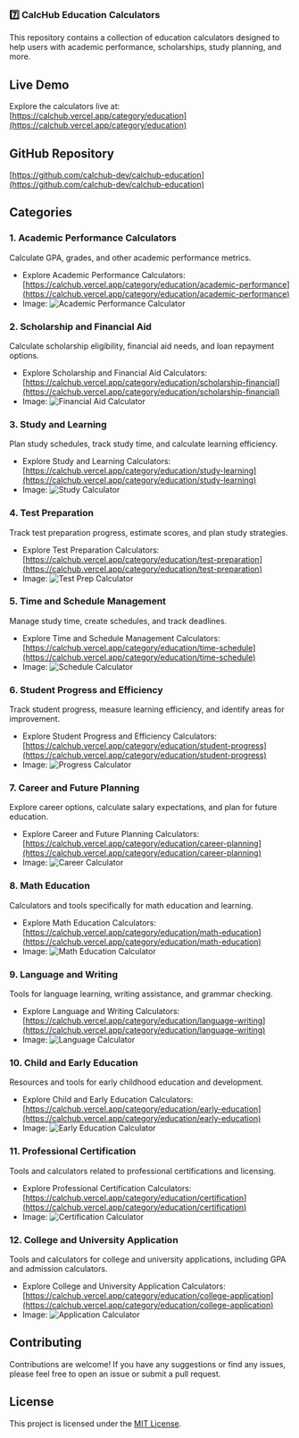 ### **7️⃣ CalcHub Education Calculators**

This repository contains a collection of education calculators designed to help users with academic performance, scholarships, study planning, and more.

## Live Demo

Explore the calculators live at: [https://calchub.vercel.app/category/education](https://calchub.vercel.app/category/education)

## GitHub Repository

[https://github.com/calchub-dev/calchub-education](https://github.com/calchub-dev/calchub-education)

## Categories

### 1. Academic Performance Calculators

Calculate GPA, grades, and other academic performance metrics.

* Explore Academic Performance Calculators: [https://calchub.vercel.app/category/education/academic-performance](https://calchub.vercel.app/category/education/academic-performance)
* Image: ![Academic Performance Calculator](https://github.com/calchub-dev/calchub-education/raw/main/images/academic-performance.png)

### 2. Scholarship and Financial Aid

Calculate scholarship eligibility, financial aid needs, and loan repayment options.

* Explore Scholarship and Financial Aid Calculators: [https://calchub.vercel.app/category/education/scholarship-financial](https://calchub.vercel.app/category/education/scholarship-financial)
* Image: ![Financial Aid Calculator](https://github.com/calchub-dev/calchub-education/raw/main/images/scholarship-financial.png)

### 3. Study and Learning

Plan study schedules, track study time, and calculate learning efficiency.

* Explore Study and Learning Calculators: [https://calchub.vercel.app/category/education/study-learning](https://calchub.vercel.app/category/education/study-learning)
* Image: ![Study Calculator](https://github.com/calchub-dev/calchub-education/raw/main/images/study-learning.png)

### 4. Test Preparation

Track test preparation progress, estimate scores, and plan study strategies.

* Explore Test Preparation Calculators: [https://calchub.vercel.app/category/education/test-preparation](https://calchub.vercel.app/category/education/test-preparation)
* Image: ![Test Prep Calculator](https://github.com/calchub-dev/calchub-education/raw/main/images/test-preparation.png)

### 5. Time and Schedule Management

Manage study time, create schedules, and track deadlines.

* Explore Time and Schedule Management Calculators: [https://calchub.vercel.app/category/education/time-schedule](https://calchub.vercel.app/category/education/time-schedule)
* Image: ![Schedule Calculator](https://github.com/calchub-dev/calchub-education/raw/main/images/time-schedule.png)

### 6. Student Progress and Efficiency

Track student progress, measure learning efficiency, and identify areas for improvement.

* Explore Student Progress and Efficiency Calculators: [https://calchub.vercel.app/category/education/student-progress](https://calchub.vercel.app/category/education/student-progress)
* Image: ![Progress Calculator](https://github.com/calchub-dev/calchub-education/raw/main/images/student-progress.png)

### 7. Career and Future Planning

Explore career options, calculate salary expectations, and plan for future education.

* Explore Career and Future Planning Calculators: [https://calchub.vercel.app/category/education/career-planning](https://calchub.vercel.app/category/education/career-planning)
* Image: ![Career Calculator](https://github.com/calchub-dev/calchub-education/raw/main/images/career-planning.png)

### 8. Math Education

Calculators and tools specifically for math education and learning.

* Explore Math Education Calculators: [https://calchub.vercel.app/category/education/math-education](https://calchub.vercel.app/category/education/math-education)
* Image: ![Math Education Calculator](https://github.com/calchub-dev/calchub-education/raw/main/images/math-education.png)

### 9. Language and Writing

Tools for language learning, writing assistance, and grammar checking.

* Explore Language and Writing Calculators: [https://calchub.vercel.app/category/education/language-writing](https://calchub.vercel.app/category/education/language-writing)
* Image: ![Language Calculator](https://github.com/calchub-dev/calchub-education/raw/main/images/language-writing.png)

### 10. Child and Early Education

Resources and tools for early childhood education and development.

* Explore Child and Early Education Calculators: [https://calchub.vercel.app/category/education/early-education](https://calchub.vercel.app/category/education/early-education)
* Image: ![Early Education Calculator](https://github.com/calchub-dev/calchub-education/raw/main/images/early-education.png)

### 11. Professional Certification

Tools and calculators related to professional certifications and licensing.

* Explore Professional Certification Calculators: [https://calchub.vercel.app/category/education/certification](https://calchub.vercel.app/category/education/certification)
* Image: ![Certification Calculator](https://github.com/calchub-dev/calchub-education/raw/main/images/certification.png)

### 12. College and University Application

Tools and calculators for college and university applications, including GPA and admission calculators.

* Explore College and University Application Calculators: [https://calchub.vercel.app/category/education/college-application](https://calchub.vercel.app/category/education/college-application)
* Image: ![Application Calculator](https://github.com/calchub-dev/calchub-education/raw/main/images/college-application.png)

## Contributing

Contributions are welcome! If you have any suggestions or find any issues, please feel free to open an issue or submit a pull request.

## License

This project is licensed under the [MIT License](LICENSE).
